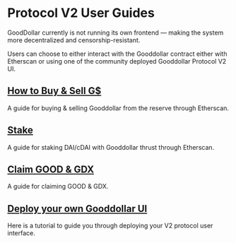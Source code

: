 # Protocol V2 User Guides

GoodDollar currently is not running its own frontend — making the system more decentralized and censorship-resistant.&#x20;

Users can choose to either interact with the Gooddollar contract either with Etherscan or using one of the community deployed Gooddollar Protocol V2 UI.

## [How to Buy & Sell G$](how-to-buy-and-sell-gusd.md#h.e5skh54apukf)

A guide for buying & selling Gooddollar from the reserve through Etherscan.

## [Stake](./#stake)

A guide for staking DAI/cDAI with Gooddollar thrust through Etherscan.

## [Claim GOOD & GDX](claim-good-and-gdx.md)

A guide for claiming GOOD & GDX.

## [Deploy your own Gooddollar UI](./#deploy-your-own-gooddollar-ui)

Here is a tutorial to guide you through deploying your V2 protocol user interface.

